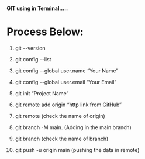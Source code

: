 #### GIT  using in Terminal…..

# Process Below:

1. git --version

2. git config --list

3. git config --global user.name “Your Name”

4. git config --global user.email “Your Email”

5. git init “Project Name”

6. git remote add origin “http link from GitHub”

7. git remote         (check the name of origin)

8. git branch -M main.       (Adding in the main branch)

9. git branch         (check the name of branch) 

10. git push -u origin main      (pushing the data in remote)
